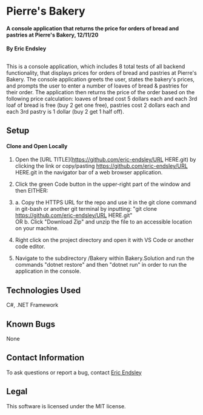 # Pierre's Bakery

#### A console application that returns the price for orders of bread and pastries at Pierre's Bakery, 12/11/20

#### By Eric Endsley

##

This is a console application, which includes 8 total tests of all backend functionality, that displays prices for orders of bread and pastries at Pierre's Bakery. The console application greets the user, states the bakery's prices, and prompts the user to enter a number of loaves of bread & pastries for their order. The application then returns the price of the order based on the following price calculation: loaves of bread cost 5 dollars each and each 3rd loaf of bread is free (buy 2 get one free), pastries cost 2 dollars each and each 3rd pastry is 1 dollar (buy 2 get 1 half off).

## Setup

#### Clone and Open Locally

1.  Open the [URL TITLE](https://github.com/eric-endsley/URL HERE.git) by clicking the link or copy/pasting https://github.com/eric-endsley/URL HERE.git in the navigator bar of a web browser application.

2.  Click the green Code button in the upper-right part of the window and then EITHER:

3.  a. Copy the HTTPS URL for the repo and use it in the git clone command in git-bash or another git terminal by inputting: "git clone https://github.com/eric-endsley/URL HERE.git"<br>
    OR b. Click "Download Zip" and unzip the file to an accessible location on your machine.

4.  Right click on the project directory and open it with VS Code or another code editor.

5.  Navigate to the subdirectory /Bakery within Bakery.Solution and run the commands "dotnet restore" and then "dotnet run" in order to run the application in the console.

## Technologies Used

C#, .NET Framework

## Known Bugs

None

## Contact Information

To ask questions or report a bug, contact [Eric Endsley](mailto:eric.endsley4@gmail.com)

## Legal

This software is licensed under the MIT license.
